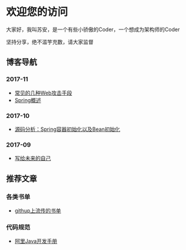 # 欢迎您的访问

大家好，我叫苏安，是一个有些小骄傲的Coder，一个想成为架构师的Coder

坚持分享，绝不滥竽充数，请大家监督

## 博客导航
### 2017-11
* [常见的几种Web攻击手段](https://github.com/confesser/Blog/issues/5)
* [Spring概述](https://github.com/confesser/Blog/issues/3)
### 2017-10
* [源码分析：Spring容器初始化以及Bean初始化](https://github.com/confesser/Blog/issues/2)
### 2017-09
* [写给未来的自己](https://github.com/confesser/Blog/issues/1)

## 推荐文章
### 各类书单
* [githup上流传的书单](https://github.com/EbookFoundation/free-programming-books/blob/master/free-programming-books-zh.md)
### 代码规范
* [阿里Java开发手册](http://techforum-img.cn-hangzhou.oss-pub.aliyun-inc.com/%E9%98%BF%E9%87%8C%E5%B7%B4%E5%B7%B4Java%E5%BC%80%E5%8F%91%E6%89%8B%E5%86%8C%EF%BC%88%E7%BB%88%E6%9E%81%E7%89%88%EF%BC%89.pdf)

